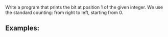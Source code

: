 Write a program that prints the bit at position 1 of the given integer. We use the standard counting: from right to left, starting from 0.

## Examples: 

